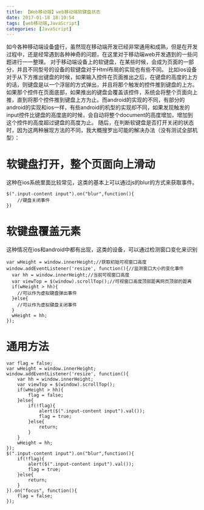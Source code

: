 ```yaml
---
title: 【Web移动端】web移动端软键盘状态
date: 2017-01-18 18:10:54
tags: [web移动端,JavaScript]
categories: [JavaScript]
---
```

如今各种移动端设备盛行，虽然现在移动端开发已经非常通用和成熟，但是在开发过程中，还是经常遇到各种神奇的问题，在这里对于移动端web开发遇到的一些问题进行一一整理。
对于移动端设备上的软键盘，在某些时候，会成为页面的一部分，并且不同型号的设备的软键盘对于Html布局的实现也有些不同。
比如ios设备对于从下方推出键盘的时候，如果输入控件在页面推出之后，在键盘的高度的上方的话，则键盘是以一个浮层的方式弹出，并且将那个触发的控件推到键盘的上方。如果那个控件在页面底部，如果推出的键盘会覆盖该控件，系统会将整个页面向上推，直到将那个控件推到键盘上方为止。而android的实现的不同，有部分的android的实现和ios一样，有些android的机型的实现却不同，如果发现触发的input控件比键盘的高度底的时候，会自动将整个document的高度增加，增加到这个控件的高度超过键盘的高度为止。
随后，在判断软键盘是否打开关闭的状态时，因为这两种展现方法的不同，我大概搜罗出可能的解决办法（没有测试全部机型）：
# 软键盘打开，整个页面向上滑动
这种在ios系统里面比较常见，这类的基本上可以通过js的blur的方式来获取事件。
```
$(".input-content input").on("blur",function(){
	//键盘关闭事件 
})
```
# 软键盘覆盖元素
这种情况在ios和android中都有出现，这类的设备，可以通过检测窗口变化来识别
```
var wHeight = window.innerHeight;//获取初始可视窗口高度  
window.addEventListener('resize', function(){//监测窗口大小的变化事件  
  var hh = window.innerHeight;//当前可视窗口高度  
  var viewTop = $(window).scrollTop();//可视窗口高度顶部距离网页顶部的距离  
  if(wHeight > hh){
  	//可以作为虚拟键盘弹出事件  
  }else{
  	//可以作为虚拟键盘关闭事件  
  }  
  wHeight = hh;  
});
```
# 通用方法
```
var flag = false;
var wHeight = window.innerHeight;
window.addEventListener('resize', function(){
    var hh = window.innerHeight; 
    var viewTop = $(window).scrollTop();
    if(wHeight > hh){
        flag = false;
    }else{
        if(!flag){
            alert($(".input-content input").val());
            flag = true;
        }else{
            return;
        }
    }  
    wHeight = hh;  
});
$(".input-content input").on("blur",function(){
    if(!flag){
        alert($(".input-content input").val());
        flag = true;
    }else{
        return;
    }
}).on("focus", function(){
    flag = false;
});
```